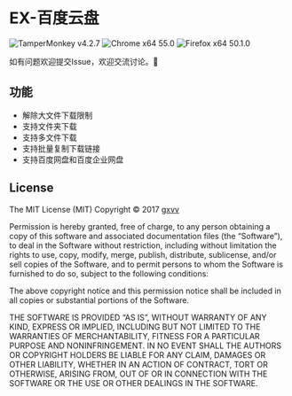 # EX-百度云盘
![TamperMonkey v4.2.7](https://img.shields.io/badge/TamperMonkey-v4.2.7-brightgreen.svg)
![Chrome x64 55.0](https://img.shields.io/badge/Chrome%20x64-v55.0-brightgreen.svg)
![Firefox x64 50.1.0](https://img.shields.io/badge/Firefox%20x64-v50.1.0-brightgreen.svg)

如有问题欢迎提交Issue，欢迎交流讨论。:star2:
## 功能
- 解除大文件下载限制
- 支持文件夹下载
- 支持多文件下载
- 支持批量复制下载链接
- 支持百度网盘和百度企业网盘

## License
The MIT License (MIT)
Copyright © 2017 [gxvv](https://github.com/gxvv)

Permission is hereby granted, free of charge, to any person obtaining a copy of this software and associated documentation files (the “Software”), to deal in the Software without restriction, including without limitation the rights to use, copy, modify, merge, publish, distribute, sublicense, and/or sell copies of the Software, and to permit persons to whom the Software is furnished to do so, subject to the following conditions:

The above copyright notice and this permission notice shall be included in all copies or substantial portions of the Software.

THE SOFTWARE IS PROVIDED “AS IS”, WITHOUT WARRANTY OF ANY KIND, EXPRESS OR IMPLIED, INCLUDING BUT NOT LIMITED TO THE WARRANTIES OF MERCHANTABILITY, FITNESS FOR A PARTICULAR PURPOSE AND NONINFRINGEMENT. IN NO EVENT SHALL THE AUTHORS OR COPYRIGHT HOLDERS BE LIABLE FOR ANY CLAIM, DAMAGES OR OTHER LIABILITY, WHETHER IN AN ACTION OF CONTRACT, TORT OR OTHERWISE, ARISING FROM, OUT OF OR IN CONNECTION WITH THE SOFTWARE OR THE USE OR OTHER DEALINGS IN THE SOFTWARE.
